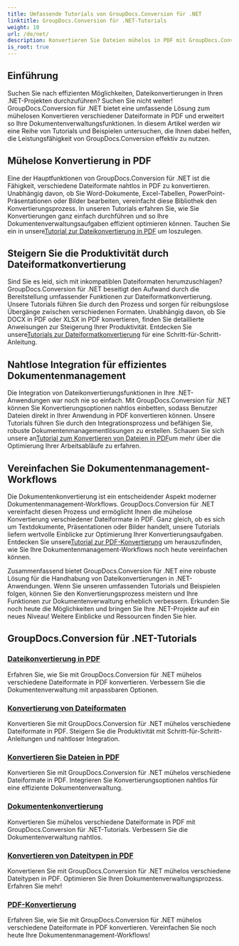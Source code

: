 ```yaml
---
title: Umfassende Tutorials von GroupDocs.Conversion für .NET
linktitle: GroupDocs.Conversion für .NET-Tutorials
weight: 10
url: /de/net/
description: Konvertieren Sie Dateien mühelos in PDF mit GroupDocs.Conversion für .NET. Optimieren Sie die Dokumentenverwaltung mit anpassbaren Optionen. #GroupDocs.Conversion
is_root: true
---
```


## Einführung

Suchen Sie nach effizienten Möglichkeiten, Dateikonvertierungen in Ihren .NET-Projekten durchzuführen? Suchen Sie nicht weiter! GroupDocs.Conversion für .NET bietet eine umfassende Lösung zum mühelosen Konvertieren verschiedener Dateiformate in PDF und erweitert so Ihre Dokumentenverwaltungsfunktionen. In diesem Artikel werden wir eine Reihe von Tutorials und Beispielen untersuchen, die Ihnen dabei helfen, die Leistungsfähigkeit von GroupDocs.Conversion effektiv zu nutzen.

## Mühelose Konvertierung in PDF

 Eine der Hauptfunktionen von GroupDocs.Conversion für .NET ist die Fähigkeit, verschiedene Dateiformate nahtlos in PDF zu konvertieren. Unabhängig davon, ob Sie Word-Dokumente, Excel-Tabellen, PowerPoint-Präsentationen oder Bilder bearbeiten, vereinfacht diese Bibliothek den Konvertierungsprozess. In unseren Tutorials erfahren Sie, wie Sie Konvertierungen ganz einfach durchführen und so Ihre Dokumentenverwaltungsaufgaben effizient optimieren können. Tauchen Sie ein in unsere[Tutorial zur Dateikonvertierung in PDF](./file-conversion-to-pdf/) um loszulegen.

## Steigern Sie die Produktivität durch Dateiformatkonvertierung

Sind Sie es leid, sich mit inkompatiblen Dateiformaten herumzuschlagen? GroupDocs.Conversion für .NET beseitigt den Aufwand durch die Bereitstellung umfassender Funktionen zur Dateiformatkonvertierung. Unsere Tutorials führen Sie durch den Prozess und sorgen für reibungslose Übergänge zwischen verschiedenen Formaten. Unabhängig davon, ob Sie DOCX in PDF oder XLSX in PDF konvertieren, finden Sie detaillierte Anweisungen zur Steigerung Ihrer Produktivität. Entdecken Sie unsere[Tutorials zur Dateiformatkonvertierung](./file-format-conversion-tutorials/) für eine Schritt-für-Schritt-Anleitung.

## Nahtlose Integration für effizientes Dokumentenmanagement

 Die Integration von Dateikonvertierungsfunktionen in Ihre .NET-Anwendungen war noch nie so einfach. Mit GroupDocs.Conversion für .NET können Sie Konvertierungsoptionen nahtlos einbetten, sodass Benutzer Dateien direkt in Ihrer Anwendung in PDF konvertieren können. Unsere Tutorials führen Sie durch den Integrationsprozess und befähigen Sie, robuste Dokumentenmanagementlösungen zu erstellen. Schauen Sie sich unsere an[Tutorial zum Konvertieren von Dateien in PDF](./convert-files-to-pdf/)um mehr über die Optimierung Ihrer Arbeitsabläufe zu erfahren.

## Vereinfachen Sie Dokumentenmanagement-Workflows

 Die Dokumentenkonvertierung ist ein entscheidender Aspekt moderner Dokumentenmanagement-Workflows. GroupDocs.Conversion für .NET vereinfacht diesen Prozess und ermöglicht Ihnen die mühelose Konvertierung verschiedener Dateiformate in PDF. Ganz gleich, ob es sich um Textdokumente, Präsentationen oder Bilder handelt, unsere Tutorials liefern wertvolle Einblicke zur Optimierung Ihrer Konvertierungsaufgaben. Entdecken Sie unsere[Tutorial zur PDF-Konvertierung](./pdf-conversion/) um herauszufinden, wie Sie Ihre Dokumentenmanagement-Workflows noch heute vereinfachen können.

Zusammenfassend bietet GroupDocs.Conversion für .NET eine robuste Lösung für die Handhabung von Dateikonvertierungen in .NET-Anwendungen. Wenn Sie unseren umfassenden Tutorials und Beispielen folgen, können Sie den Konvertierungsprozess meistern und Ihre Funktionen zur Dokumentenverwaltung erheblich verbessern. Erkunden Sie noch heute die Möglichkeiten und bringen Sie Ihre .NET-Projekte auf ein neues Niveau! Weitere Einblicke und Ressourcen finden Sie hier.
## GroupDocs.Conversion für .NET-Tutorials
### [Dateikonvertierung in PDF](./file-conversion-to-pdf/)
Erfahren Sie, wie Sie mit GroupDocs.Conversion für .NET mühelos verschiedene Dateiformate in PDF konvertieren. Verbessern Sie die Dokumentenverwaltung mit anpassbaren Optionen.
### [Konvertierung von Dateiformaten](./file-format-conversion-tutorials/)
Konvertieren Sie mit GroupDocs.Conversion für .NET mühelos verschiedene Dateiformate in PDF. Steigern Sie die Produktivität mit Schritt-für-Schritt-Anleitungen und nahtloser Integration.
### [Konvertieren Sie Dateien in PDF](./convert-files-to-pdf/)
Konvertieren Sie mit GroupDocs.Conversion für .NET mühelos verschiedene Dateiformate in PDF. Integrieren Sie Konvertierungsoptionen nahtlos für eine effiziente Dokumentenverwaltung.
### [Dokumentenkonvertierung](./document-conversion/)
Konvertieren Sie mühelos verschiedene Dateiformate in PDF mit GroupDocs.Conversion für .NET-Tutorials. Verbessern Sie die Dokumentenverwaltung nahtlos.
### [Konvertieren von Dateitypen in PDF](./converting-file-types-to-pdf/)
Konvertieren Sie mit GroupDocs.Conversion für .NET mühelos verschiedene Dateitypen in PDF. Optimieren Sie Ihren Dokumentenverwaltungsprozess. Erfahren Sie mehr!
### [PDF-Konvertierung](./pdf-conversion/)
Erfahren Sie, wie Sie mit GroupDocs.Conversion für .NET mühelos verschiedene Dateiformate in PDF konvertieren. Vereinfachen Sie noch heute Ihre Dokumentenmanagement-Workflows!